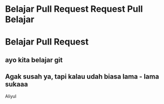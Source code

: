 
# Belajar Pull Request Request Pull Belajar

# Belajar Pull Request



## ayo kita belajar git

## Agak susah ya, tapi kalau udah biasa lama - lama sukaaa
Aliyul



